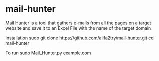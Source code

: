# mail-hunter
Mail Hunter is a tool that gathers e-mails from all the pages on a target website and save it to an Excel File with the name of the target domain

Installation
sudo git clone https://github.com/alifa2try/mail-hunter.git
cd mail-hunter

To run 
sudo Mail_Hunter.py example.com





